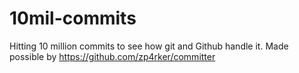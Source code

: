 # 10mil-commits
Hitting 10 million commits to see how git and Github handle it. Made possible by https://github.com/zp4rker/committer
